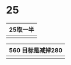 # 25

| 25取一半 |
| -------- |
|          |

| 560 目标是减掉280 |
| ----------------- |
|                   |

